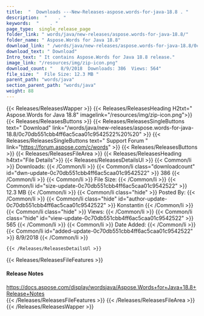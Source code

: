 ```yaml
---
title:  "  Downloads ---New-Releases-aspose.words-for-java-18.8 . " 
description:  "    . " 
keywords:  "    . " 
page_type:  single_release_page
folder_link: " words/java/new-releases/aspose.words-for-java-18.8/"
folder_name: " Aspose.Words for Java 18.8"
download_link: " /words/java/new-releases/aspose.words-for-java-18.8/0c70db551cbb4ff6ac5caa01c9542522"
download_text: " Download"
Intro_text: " It contains Aspose.Words for Java 18.8 release."
image_link: "/resources/img/zip-icon.png"
download_count: "   8/9/2018  Downloads: 386  Views: 564"
file_size: "  File Size: 12.3 MB "
parent_path: "words/java"
section_parent_path: "words/java"
weight: 88 
---
```


{{< Releases/ReleasesWapper >}}
  {{< Releases/ReleasesHeading H2txt=" Aspose.Words for Java 18.8" imagelink="/resources/img/zip-icon.png">}}
  {{< Releases/ReleasesButtons >}}
    {{< Releases/ReleasesSingleButtons text=" Download" link="/words/java/new-releases/aspose.words-for-java-18.8/0c70db551cbb4ff6ac5caa01c9542522%20%20" >}}
    {{< Releases/ReleasesSingleButtons text=" Support Forum " link="https://forum.aspose.com/c/words" >}}
  {{< Releases/ReleasesButtons >}}
  {{< Releases/ReleasesFileArea >}}
    {{< Releases/ReleasesHeading h4txt="File Details">}}
    {{< Releases/ReleasesDetailsUl >}}
            {{< Common/li  >}} Downloads: {{< /Common/li >}} 
      {{< Common/li class="downloadcount" id="dwn-update-0c70db551cbb4ff6ac5caa01c9542522" >}} 386 {{< /Common/li >}} 
      {{< Common/li  >}} File Size: {{< /Common/li >}} 
      {{< Common/li id="size-update-0c70db551cbb4ff6ac5caa01c9542522" >}} 12.3 MB {{< /Common/li >}} 
      {{< Common/li  class="hide" >}} Posted By: {{< /Common/li >}} 
      {{< Common/li class="hide" id="author-update-0c70db551cbb4ff6ac5caa01c9542522" >}} Konstantin {{< /Common/li >}} 
      {{< Common/li class="hide"  >}} Views: {{< /Common/li >}} 
      {{< Common/li class="hide" id="view-update-0c70db551cbb4ff6ac5caa01c9542522" >}} 565 {{< /Common/li >}} 
      {{< Common/li  >}} Date Added: {{< /Common/li >}} 
      {{< Common/li id="added-update-0c70db551cbb4ff6ac5caa01c9542522" >}} 8/9/2018 {{< /Common/li >}} 

    {{< /Releases/ReleasesDetailsUl >}}

  {{< Releases/ReleasesFileFeatures >}}
      <h4>Release Notes</h4><div><a href="https://docs.aspose.com/display/wordsjava/Aspose.Words+for+Java+18.8+Release+Notes">https://docs.aspose.com/display/wordsjava/Aspose.Words+for+Java+18.8+Release+Notes</a></div>
  {{< /Releases/ReleasesFileFeatures >}}
 {{< /Releases/ReleasesFileArea >}}
{{< /Releases/ReleasesWapper >}}


